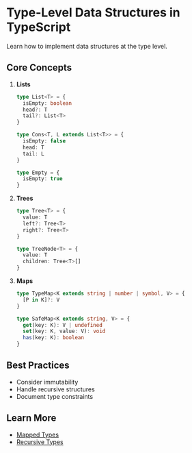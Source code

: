 # Type-Level Data Structures in TypeScript

Learn how to implement data structures at the type level.

## Core Concepts

1. **Lists**
   ```typescript
   type List<T> = {
     isEmpty: boolean
     head?: T
     tail?: List<T>
   }

   type Cons<T, L extends List<T>> = {
     isEmpty: false
     head: T
     tail: L
   }

   type Empty = {
     isEmpty: true
   }
   ```

2. **Trees**
   ```typescript
   type Tree<T> = {
     value: T
     left?: Tree<T>
     right?: Tree<T>
   }

   type TreeNode<T> = {
     value: T
     children: Tree<T>[]
   }
   ```

3. **Maps**
   ```typescript
   type TypeMap<K extends string | number | symbol, V> = {
     [P in K]?: V
   }

   type SafeMap<K extends string, V> = {
     get(key: K): V | undefined
     set(key: K, value: V): void
     has(key: K): boolean
   }
   ```

## Best Practices
- Consider immutability
- Handle recursive structures
- Document type constraints

## Learn More
- [Mapped Types](https://www.typescriptlang.org/docs/handbook/2/mapped-types.html)
- [Recursive Types](https://www.typescriptlang.org/docs/handbook/advanced-types.html#recursive-types)